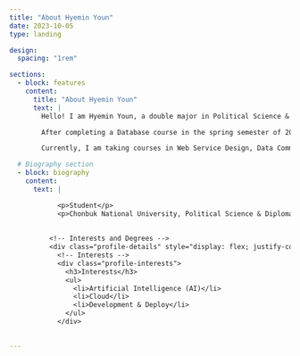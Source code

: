 ```yaml
---
title: "About Hyemin Youn"
date: 2023-10-05
type: landing

design:
  spacing: "1rem"

sections:
  - block: features
    content:
      title: "About Hyemin Youn"
      text: |
        Hello! I am Hyemin Youn, a double major in Political Science & Diplomacy and IT Information Engineering at Chonbuk National University. I am passionate about development and continuously growing through various projects.

        After completing a Database course in the spring semester of 2024, I attended the Big Data Job Bootcamp in July. There, I gained hands-on experience with databases and developed a dream of becoming a DBA. I am committed to studying ERD, MongoDB, RDBMS, and NoSQL.

        Currently, I am taking courses in Web Service Design, Data Communications, C++ Programming, Discrete Mathematics, and Computer Engineering Overview.

  # Biography section
  - block: biography
    content:
      text: |

            <p>Student</p>
            <p>Chonbuk National University, Political Science & Diplomacy and IT Information Engineering (Double Major)</p>
        
          
          <!-- Interests and Degrees -->
          <div class="profile-details" style="display: flex; justify-content: space-around; margin-top: 20px;">
            <!-- Interests -->
            <div class="profile-interests">
              <h3>Interests</h3>
              <ul>
                <li>Artificial Intelligence (AI)</li>
                <li>Cloud</li>
                <li>Development & Deploy</li>
              </ul>
            </div>

          
---        
```

